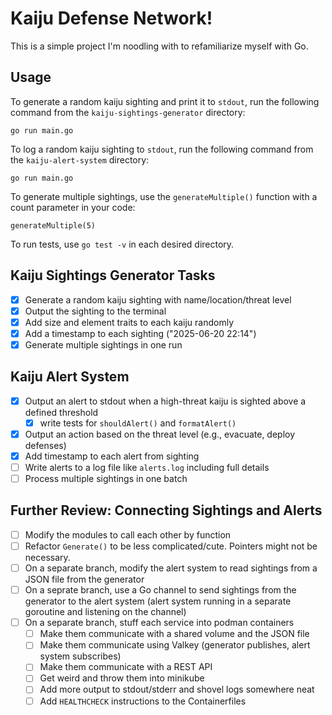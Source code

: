 # Kaiju Defense Network!

This is a simple project I'm noodling with to refamiliarize myself with Go.

## Usage

To generate a random kaiju sighting and print it to `stdout`, run the following command from the `kaiju-sightings-generator` directory:

```
go run main.go
```

To log a random kaiju sighting to `stdout`, run the following command from the `kaiju-alert-system` directory:

```
go run main.go
```

To generate multiple sightings, use the `generateMultiple()` function with a count parameter in your code:

```
generateMultiple(5)
```

To run tests, use `go test -v` in each desired directory.

## Kaiju Sightings Generator Tasks
- [x] Generate a random kaiju sighting with name/location/threat level
- [x] Output the sighting to the terminal
- [x] Add size and element traits to each kaiju randomly
- [x] Add a timestamp to each sighting ("2025-06-20 22:14")
- [x] Generate multiple sightings in one run

## Kaiju Alert System
- [x] Output an alert to stdout when a high-threat kaiju is sighted above a defined threshold
  - [x] write tests for `shouldAlert()` and `formatAlert()`
- [x] Output an action based on the threat level (e.g., evacuate, deploy defenses)
- [x] Add timestamp to each alert from sighting
- [ ] Write alerts to a log file like `alerts.log` including full details
- [ ] Process multiple sightings in one batch

## Further Review:  Connecting Sightings and Alerts

- [ ] Modify the modules to call each other by function
- [ ] Refactor `Generate()` to be less complicated/cute.  Pointers might not be necessary.
- [ ] On a separate branch, modify the alert system to read sightings from a JSON file from the generator
- [ ] On a seprate branch, use a Go channel to send sightings from the generator to the alert system (alert system running in a separate goroutine and listening on the channel)
- [ ] On a separate branch, stuff each service into podman containers
  - [ ] Make them communicate with a shared volume and the JSON file
  - [ ] Make them communicate using Valkey (generator publishes, alert system subscribes)
  - [ ] Make them communicate with a REST API
  - [ ] Get weird and throw them into minikube
  - [ ] Add more output to stdout/stderr and shovel logs somewhere neat
  - [ ] Add `HEALTHCHECK` instructions to the Containerfiles
